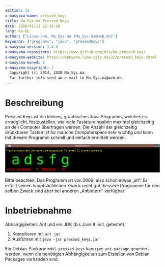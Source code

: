 ```yaml
---
section: 32
x-masysma-name: pressed_keys
title: Ma_Sys.ma Pressed Keys
date: 2020/01/12 22:16:18
lang: de-DE
author: ["Linux-Fan, Ma_Sys.ma (Ma_Sys.ma@web.de)"]
keywords: ["programs", "java", "pressedkeys"]
x-masysma-version: 1.0.0
x-masysma-repository: https://www.github.com/m7a/bo-pressed-keys
x-masysma-website: https://masysma.lima-city.de/32/pressed_keys.xhtml
x-masysma-owned: 1
x-masysma-copyright: |
  Copyright (c) 2014, 2020 Ma_Sys.ma.
  For further info send an e-mail to Ma_Sys.ma@web.de.
---
```

Beschreibung
============

Pressed Keys ist ein kleines, graphisches Java Programm, welches es ermöglicht,
festzustellen, wie viele Tastatureingaben maximal gleichzeitig an den Computer
übertragen werden. Die Anzahl der gleichzeitig drückbaren Tasten ist für manche
Computerspiele sehr wichtig und kann mit diesem Programm schnell und einfach
ermittelt werden.

![Pressed Keys mit mehreren gedrückten Tasten](pressed_keys_att/screenshot.png)

Bitte beachten: Das Programm ist von 2009, also schon etwas „alt“. Es erfüllt
seinen hauptsächlichen Zweck recht gut, bessere Programme für den selben Zweck
sind aber bei anderen „Anbietern“ verfügbar!

Inbetriebnahme
==============

Abhängigkeiten: Ant und ein JDK (bis Java 8 incl. getestet).

 1. Kompilieren mit `ant jar`
 2. Ausführen mit `java -jar pressed_keys.jar`

Ein Debian-Package `mdvl-pressed-keys` kann per `ant package` generiert werden,
wenn die benötigten Abhängigkeiten zum Erstellen von Debian Packages vorhanden
sind.
